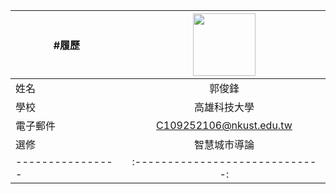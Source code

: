 |      #履歷        |<img src="https://memeprod.sgp1.digitaloceanspaces.com/user-resource/124069fd34885ef5f4f102e3e1be1a74.png" width=100 height=100/>|
| ---------------- |:-----------------------------:|
|      姓名        | 郭俊鋒                  |
|      學校        | 高雄科技大學                  |
|    電子郵件      | C109252106@nkust.edu.tw          |
|      選修        | 智慧城市導論                  |
| ---------------- |:-----------------------------:|
